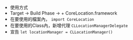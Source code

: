 * 使用方式
 * Target -> Build Phase -> + CoreLocation.framework
 * 在要使用的檔案內， `import CoreLocation`
 * 在要使用的Class內，新增代理 `CLLocationManagerDelegate`
 * 宣告 `let locationManager = CLLocationManager()`
